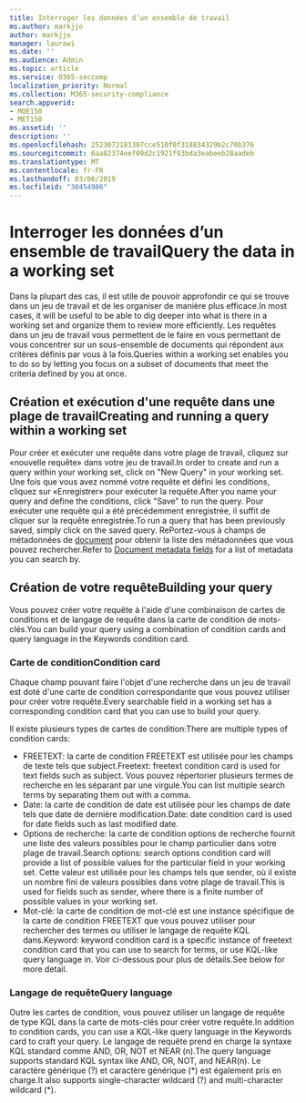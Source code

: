 ```yaml
---
title: Interroger les données d’un ensemble de travail
ms.author: markjjo
author: markjjo
manager: laurawi
ms.date: ''
ms.audience: Admin
ms.topic: article
ms.service: O365-seccomp
localization_priority: Normal
ms.collection: M365-security-compliance
search.appverid:
- MOE150
- MET150
ms.assetid: ''
description: ''
ms.openlocfilehash: 2523072181307cce510f0f318834329b2c70b376
ms.sourcegitcommit: 6aa82374eef09d2c1921f93bda3eabeeb28aadeb
ms.translationtype: MT
ms.contentlocale: fr-FR
ms.lasthandoff: 03/06/2019
ms.locfileid: "30454986"
---
```

# <a name="query-the-data-in-a-working-set"></a><span data-ttu-id="822ee-102">Interroger les données d’un ensemble de travail</span><span class="sxs-lookup"><span data-stu-id="822ee-102">Query the data in a working set</span></span>

<span data-ttu-id="822ee-103">Dans la plupart des cas, il est utile de pouvoir approfondir ce qui se trouve dans un jeu de travail et de les organiser de manière plus efficace.</span><span class="sxs-lookup"><span data-stu-id="822ee-103">In most cases, it will be useful to be able to dig deeper into what is there in a working set and organize them to review more efficiently.</span></span> <span data-ttu-id="822ee-104">Les requêtes dans un jeu de travail vous permettent de le faire en vous permettant de vous concentrer sur un sous-ensemble de documents qui répondent aux critères définis par vous à la fois.</span><span class="sxs-lookup"><span data-stu-id="822ee-104">Queries within a working set enables you to do so by letting you focus on a subset of documents that meet the criteria defined by you at once.</span></span>

## <a name="creating-and-running-a-query-within-a-working-set"></a><span data-ttu-id="822ee-105">Création et exécution d'une requête dans une plage de travail</span><span class="sxs-lookup"><span data-stu-id="822ee-105">Creating and running a query within a working set</span></span>

<span data-ttu-id="822ee-106">Pour créer et exécuter une requête dans votre plage de travail, cliquez sur «nouvelle requête» dans votre jeu de travail.</span><span class="sxs-lookup"><span data-stu-id="822ee-106">In order to create and run a query within your working set, click on "New Query" in your working set.</span></span> <span data-ttu-id="822ee-107">Une fois que vous avez nommé votre requête et défini les conditions, cliquez sur «Enregistrer» pour exécuter la requête.</span><span class="sxs-lookup"><span data-stu-id="822ee-107">After you name your query and define the conditions, click "Save" to run the query.</span></span> <span data-ttu-id="822ee-108">Pour exécuter une requête qui a été précédemment enregistrée, il suffit de cliquer sur la requête enregistrée.</span><span class="sxs-lookup"><span data-stu-id="822ee-108">To run a query that has been previously saved, simply click on the saved query.</span></span> <span data-ttu-id="822ee-109">RePortez-vous à champs de métadonnées de [document](document-metadata-fields.md) pour obtenir la liste des métadonnées que vous pouvez rechercher.</span><span class="sxs-lookup"><span data-stu-id="822ee-109">Refer to [Document metadata fields](document-metadata-fields.md) for a list of metadata you can search by.</span></span>

## <a name="building-your-query"></a><span data-ttu-id="822ee-110">Création de votre requête</span><span class="sxs-lookup"><span data-stu-id="822ee-110">Building your query</span></span>

<span data-ttu-id="822ee-111">Vous pouvez créer votre requête à l'aide d'une combinaison de cartes de conditions et de langage de requête dans la carte de condition de mots-clés.</span><span class="sxs-lookup"><span data-stu-id="822ee-111">You can build your query using a combination of condition cards and query language in the Keywords condition card.</span></span>

### <a name="condition-card"></a><span data-ttu-id="822ee-112">Carte de condition</span><span class="sxs-lookup"><span data-stu-id="822ee-112">Condition card</span></span>

<span data-ttu-id="822ee-113">Chaque champ pouvant faire l'objet d'une recherche dans un jeu de travail est doté d'une carte de condition correspondante que vous pouvez utiliser pour créer votre requête.</span><span class="sxs-lookup"><span data-stu-id="822ee-113">Every searchable field in a working set has a corresponding condition card that you can use to build your query.</span></span>

<span data-ttu-id="822ee-114">Il existe plusieurs types de cartes de condition:</span><span class="sxs-lookup"><span data-stu-id="822ee-114">There are multiple types of condition cards:</span></span>
- <span data-ttu-id="822ee-115">FREETEXT: la carte de condition FREETEXT est utilisée pour les champs de texte tels que subject.</span><span class="sxs-lookup"><span data-stu-id="822ee-115">Freetext: freetext condition card is used for text fields such as subject.</span></span> <span data-ttu-id="822ee-116">Vous pouvez répertorier plusieurs termes de recherche en les séparant par une virgule.</span><span class="sxs-lookup"><span data-stu-id="822ee-116">You can list multiple search terms by separating them out with a comma.</span></span>
- <span data-ttu-id="822ee-117">Date: la carte de condition de date est utilisée pour les champs de date tels que date de dernière modification.</span><span class="sxs-lookup"><span data-stu-id="822ee-117">Date: date condition card is used for date fields such as last modified date.</span></span>
- <span data-ttu-id="822ee-118">Options de recherche: la carte de condition options de recherche fournit une liste des valeurs possibles pour le champ particulier dans votre plage de travail.</span><span class="sxs-lookup"><span data-stu-id="822ee-118">Search options: search options condition card will provide a list of possible values for the particular field in your working set.</span></span> <span data-ttu-id="822ee-119">Cette valeur est utilisée pour les champs tels que sender, où il existe un nombre fini de valeurs possibles dans votre plage de travail.</span><span class="sxs-lookup"><span data-stu-id="822ee-119">This is used for fields such as sender, where there is a finite number of possible values in your working set.</span></span>
- <span data-ttu-id="822ee-120">Mot-clé: la carte de condition de mot-clé est une instance spécifique de la carte de condition FREETEXT que vous pouvez utiliser pour rechercher des termes ou utiliser le langage de requête KQL dans.</span><span class="sxs-lookup"><span data-stu-id="822ee-120">Keyword: keyword condition card is a specific instance of freetext condition card that you can use to search for terms, or use KQL-like query language in.</span></span> <span data-ttu-id="822ee-121">Voir ci-dessous pour plus de détails.</span><span class="sxs-lookup"><span data-stu-id="822ee-121">See below for more detail.</span></span>

### <a name="query-language"></a><span data-ttu-id="822ee-122">Langage de requête</span><span class="sxs-lookup"><span data-stu-id="822ee-122">Query language</span></span>

<span data-ttu-id="822ee-123">Outre les cartes de condition, vous pouvez utiliser un langage de requête de type KQL dans la carte de mots-clés pour créer votre requête.</span><span class="sxs-lookup"><span data-stu-id="822ee-123">In addition to condition cards, you can use a KQL-like query language in the Keywords card to craft your query.</span></span> <span data-ttu-id="822ee-124">Le langage de requête prend en charge la syntaxe KQL standard comme AND, OR, NOT et NEAR (n).</span><span class="sxs-lookup"><span data-stu-id="822ee-124">The query language supports standard KQL syntax like AND, OR, NOT, and NEAR(n).</span></span> <span data-ttu-id="822ee-125">Le caractère générique (?) et caractère générique (\*) est également pris en charge.</span><span class="sxs-lookup"><span data-stu-id="822ee-125">It also supports single-character wildcard (?) and multi-character wildcard (\*).</span></span>